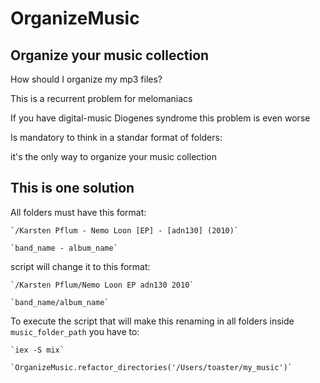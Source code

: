 # OrganizeMusic

## Organize your music collection

How should I organize my mp3 files? 

This is a recurrent problem for melomaniacs

If you have digital-music Diogenes syndrome this problem is even worse

Is mandatory to think in a standar format of folders:

it's the only way to organize your music collection



## This is one solution

All folders must have this format:

    `/Karsten Pflum - Nemo Loon [EP] - [adn130] (2010)`
    
    `band_name - album_name`

script will change it to this format:
  
    `/Karsten Pflum/Nemo Loon EP adn130 2010`
    
    `band_name/album_name`

To execute the script that will make this renaming in all folders
inside `music_folder_path` you have to:

    `iex -S mix`

    `OrganizeMusic.refactor_directories('/Users/toaster/my_music')`

